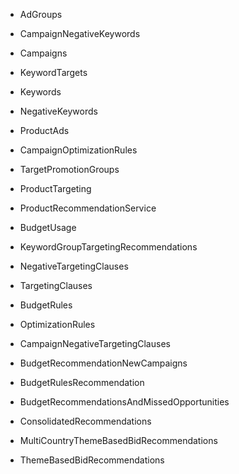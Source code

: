 - AdGroups
- CampaignNegativeKeywords
- Campaigns
- KeywordTargets
- Keywords
- NegativeKeywords
- ProductAds
- CampaignOptimizationRules
- TargetPromotionGroups
- ProductTargeting
- ProductRecommendationService
- BudgetUsage
- KeywordGroupTargetingRecommendations
- NegativeTargetingClauses
- TargetingClauses

- BudgetRules
- OptimizationRules

- CampaignNegativeTargetingClauses

- BudgetRecommendationNewCampaigns
- BudgetRulesRecommendation
- BudgetRecommendationsAndMissedOpportunities
- ConsolidatedRecommendations
- MultiCountryThemeBasedBidRecommendations
- ThemeBasedBidRecommendations
